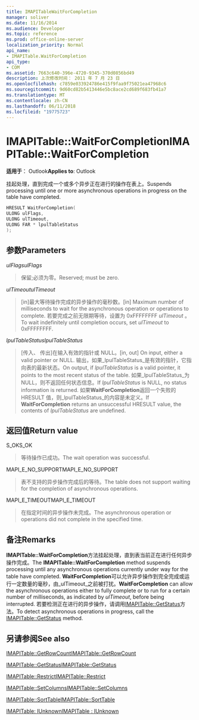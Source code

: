 ```yaml
---
title: IMAPITableWaitForCompletion
manager: soliver
ms.date: 11/16/2014
ms.audience: Developer
ms.topic: reference
ms.prod: office-online-server
localization_priority: Normal
api_name:
- IMAPITable.WaitForCompletion
api_type:
- COM
ms.assetid: 7663c640-396e-4720-9345-370d0856bd49
description: 上次修改时间： 2011 年 7 月 23 日
ms.openlocfilehash: c7859e033924786e415f9faa9f75021ea47968c6
ms.sourcegitcommit: 9d60cd82b5413446e5bc8ace2cd689f683fb41a7
ms.translationtype: MT
ms.contentlocale: zh-CN
ms.lasthandoff: 06/11/2018
ms.locfileid: "19775723"
---
```

# <a name="imapitablewaitforcompletion"></a><span data-ttu-id="cf8db-103">IMAPITable::WaitForCompletion</span><span class="sxs-lookup"><span data-stu-id="cf8db-103">IMAPITable::WaitForCompletion</span></span>

  
  
<span data-ttu-id="cf8db-104">**适用于**： Outlook</span><span class="sxs-lookup"><span data-stu-id="cf8db-104">**Applies to**: Outlook</span></span> 
  
<span data-ttu-id="cf8db-105">挂起处理，直到完成一个或多个异步正在进行的操作在表上。</span><span class="sxs-lookup"><span data-stu-id="cf8db-105">Suspends processing until one or more asynchronous operations in progress on the table have completed.</span></span>
  
```cpp
HRESULT WaitForCompletion(
ULONG ulFlags,
ULONG ulTimeout,
ULONG FAR * lpulTableStatus
);
```

## <a name="parameters"></a><span data-ttu-id="cf8db-106">参数</span><span class="sxs-lookup"><span data-stu-id="cf8db-106">Parameters</span></span>

 <span data-ttu-id="cf8db-107">_ulFlags_</span><span class="sxs-lookup"><span data-stu-id="cf8db-107">_ulFlags_</span></span>
  
> <span data-ttu-id="cf8db-108">保留;必须为零。</span><span class="sxs-lookup"><span data-stu-id="cf8db-108">Reserved; must be zero.</span></span>
    
 <span data-ttu-id="cf8db-109">_ulTimeout_</span><span class="sxs-lookup"><span data-stu-id="cf8db-109">_ulTimeout_</span></span>
  
> <span data-ttu-id="cf8db-110">[in]最大等待操作完成的异步操作的毫秒数。</span><span class="sxs-lookup"><span data-stu-id="cf8db-110">[in] Maximum number of milliseconds to wait for the asynchronous operation or operations to complete.</span></span> <span data-ttu-id="cf8db-111">若要完成之前无限期等待，设置为 0xFFFFFFFF _ulTimeout_ 。</span><span class="sxs-lookup"><span data-stu-id="cf8db-111">To wait indefinitely until completion occurs, set  _ulTimeout_ to 0xFFFFFFFF.</span></span> 
    
 <span data-ttu-id="cf8db-112">_lpulTableStatus_</span><span class="sxs-lookup"><span data-stu-id="cf8db-112">_lpulTableStatus_</span></span>
  
> <span data-ttu-id="cf8db-113">[传入、 传出]在输入有效的指针或 NULL。</span><span class="sxs-lookup"><span data-stu-id="cf8db-113">[in, out] On input, either a valid pointer or NULL.</span></span> <span data-ttu-id="cf8db-114">输出，如果_lpulTableStatus_是有效的指针，它指向表的最新状态。</span><span class="sxs-lookup"><span data-stu-id="cf8db-114">On output, if  _lpulTableStatus_ is a valid pointer, it points to the most recent status of the table.</span></span> <span data-ttu-id="cf8db-115">如果_lpulTableStatus_为 NULL，则不返回任何状态信息。</span><span class="sxs-lookup"><span data-stu-id="cf8db-115">If  _lpulTableStatus_ is NULL, no status information is returned.</span></span> <span data-ttu-id="cf8db-116">如果**WaitForCompletion**返回一个失败的 HRESULT 值，则_lpulTableStatus_的内容是未定义。</span><span class="sxs-lookup"><span data-stu-id="cf8db-116">If **WaitForCompletion** returns an unsuccessful HRESULT value, the contents of  _lpulTableStatus_ are undefined.</span></span> 
    
## <a name="return-value"></a><span data-ttu-id="cf8db-117">返回值</span><span class="sxs-lookup"><span data-stu-id="cf8db-117">Return value</span></span>

<span data-ttu-id="cf8db-118">S_OK</span><span class="sxs-lookup"><span data-stu-id="cf8db-118">S_OK</span></span> 
  
> <span data-ttu-id="cf8db-119">等待操作已成功。</span><span class="sxs-lookup"><span data-stu-id="cf8db-119">The wait operation was successful.</span></span>
    
<span data-ttu-id="cf8db-120">MAPI_E_NO_SUPPORT</span><span class="sxs-lookup"><span data-stu-id="cf8db-120">MAPI_E_NO_SUPPORT</span></span> 
  
> <span data-ttu-id="cf8db-121">表不支持的异步操作完成后的等待。</span><span class="sxs-lookup"><span data-stu-id="cf8db-121">The table does not support waiting for the completion of asynchronous operations.</span></span>
    
<span data-ttu-id="cf8db-122">MAPI_E_TIMEOUT</span><span class="sxs-lookup"><span data-stu-id="cf8db-122">MAPI_E_TIMEOUT</span></span> 
  
> <span data-ttu-id="cf8db-123">在指定时间的异步操作未完成。</span><span class="sxs-lookup"><span data-stu-id="cf8db-123">The asynchronous operation or operations did not complete in the specified time.</span></span>
    
## <a name="remarks"></a><span data-ttu-id="cf8db-124">备注</span><span class="sxs-lookup"><span data-stu-id="cf8db-124">Remarks</span></span>

<span data-ttu-id="cf8db-125">**IMAPITable::WaitForCompletion**方法挂起处理，直到表当前正在进行任何异步操作完成。</span><span class="sxs-lookup"><span data-stu-id="cf8db-125">The **IMAPITable::WaitForCompletion** method suspends processing until any asynchronous operations currently under way for the table have completed.</span></span> <span data-ttu-id="cf8db-126">**WaitForCompletion**可以允许异步操作到完全完成或运行一定数量的毫秒，由_ulTimeout_之前被打扰。</span><span class="sxs-lookup"><span data-stu-id="cf8db-126">**WaitForCompletion** can allow the asynchronous operations either to fully complete or to run for a certain number of milliseconds, as indicated by  _ulTimeout_, before being interrupted.</span></span> <span data-ttu-id="cf8db-127">若要检测正在进行的异步操作，请调用[IMAPITable::GetStatus](imapitable-getstatus.md)方法。</span><span class="sxs-lookup"><span data-stu-id="cf8db-127">To detect asynchronous operations in progress, call the [IMAPITable::GetStatus](imapitable-getstatus.md) method.</span></span> 
  
## <a name="see-also"></a><span data-ttu-id="cf8db-128">另请参阅</span><span class="sxs-lookup"><span data-stu-id="cf8db-128">See also</span></span>



[<span data-ttu-id="cf8db-129">IMAPITable::GetRowCount</span><span class="sxs-lookup"><span data-stu-id="cf8db-129">IMAPITable::GetRowCount</span></span>](imapitable-getrowcount.md)
  
[<span data-ttu-id="cf8db-130">IMAPITable::GetStatus</span><span class="sxs-lookup"><span data-stu-id="cf8db-130">IMAPITable::GetStatus</span></span>](imapitable-getstatus.md)
  
[<span data-ttu-id="cf8db-131">IMAPITable::Restrict</span><span class="sxs-lookup"><span data-stu-id="cf8db-131">IMAPITable::Restrict</span></span>](imapitable-restrict.md)
  
[<span data-ttu-id="cf8db-132">IMAPITable::SetColumns</span><span class="sxs-lookup"><span data-stu-id="cf8db-132">IMAPITable::SetColumns</span></span>](imapitable-setcolumns.md)
  
[<span data-ttu-id="cf8db-133">IMAPITable::SortTable</span><span class="sxs-lookup"><span data-stu-id="cf8db-133">IMAPITable::SortTable</span></span>](imapitable-sorttable.md)
  
[<span data-ttu-id="cf8db-134">IMAPITable: IUnknown</span><span class="sxs-lookup"><span data-stu-id="cf8db-134">IMAPITable : IUnknown</span></span>](imapitableiunknown.md)

